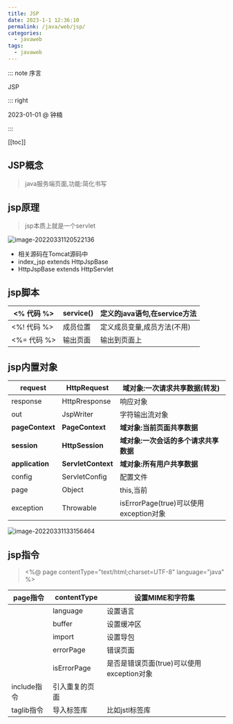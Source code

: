 ```yaml
---
title: JSP
date: 2023-1-1 12:36:10
permalink: /java/web/jsp/
categories:
  - javaweb
tags:
  - javaweb
---
```


::: note 序言

JSP

::: right

2023-01-01 @ 钟楠

::: 

[[toc]]

## JSP概念

> java服务端页面,功能:简化书写

## jsp原理

> jsp本质上就是一个servlet

![image-20220331120522136](https://cdn.staticaly.com/gh/jinmunan/imgs@master/javaweb/image-20220331120522136.png)

- 相关源码在Tomcat源码中
- index_jsp extends HttpJspBase
- HttpJspBase extends HttpServlet

## jsp脚本

| <% 代码 %>  | service() | 定义的java语句,在service方法 |
| ----------- | --------- | ---------------------------- |
| <%! 代码 %> | 成员位置  | 定义成员变量,成员方法(不用)  |
| <%= 代码 %> | 输出页面  | 输出到页面上                 |

## jsp内置对象

| request         | HttpRequest        | 域对象:一次请求共享数据(转发)          |
| --------------- | ------------------ | -------------------------------------- |
| response        | HttpRresponse      | 响应对象                               |
| out             | JspWriter          | 字符输出流对象                         |
| **pageContext** | **PageContext**    | **域对象:当前页面共享数据**            |
| **session**     | **HttpSession**    | **域对象:一次会话的多个请求共享数据**  |
| **application** | **ServletContext** | **域对象:所有用户共享数据**            |
| config          | ServletConfig      | 配置文件                               |
| page            | Object             | this,当前                              |
| exception       | Throwable          | isErrorPage(true)可以使用exception对象 |

![image-20220331133156464](https://cdn.staticaly.com/gh/jinmunan/imgs@master/javaweb/image-20220331133156464.png)

## jsp指令

><%@ page contentType="text/html;charset=UTF-8" language="java" %>

| page指令    | contentType    | 设置MIME和字符集                          |
| ----------- | -------------- | ----------------------------------------- |
|             | language       | 设置语言                                  |
|             | buffer         | 设置缓冲区                                |
|             | import         | 设置导包                                  |
|             | errorPage      | 错误页面                                  |
|             | isErrorPage    | 是否是错误页面(true)可以使用exception对象 |
| include指令 | 引入重复的页面 |                                           |
| taglib指令  | 导入标签库     | 比如jstl标签库                            |
